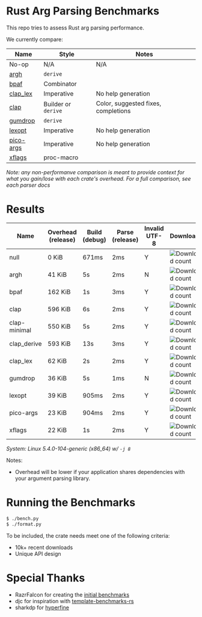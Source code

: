 # Rust Arg Parsing Benchmarks

This repo tries to assess Rust arg parsing performance.

We currently compare:

Name                                                 | Style                 | Notes
-----------------------------------------------------|-----------------------|------
No-op                                                | N/A                   | N/A
[argh](https://github.com/google/argh)               | `derive`              |
[bpaf](https://github.com/pacak/bpaf)                | Combinator            |
[clap_lex](https://github.com/clap-rs/clap)          | Imperative            | No help generation
[clap](https://github.com/clap-rs/clap)              | Builder or `derive`   | Color, suggested fixes, completions
[gumdrop](https://github.com/murarth/gumdrop)        | `derive`              |
[lexopt](https://github.com/blyxxyz/lexopt)          | Imperative            | No help generation
[pico-args](https://github.com/razrfalcon/pico-args) | Imperative            | No help generation
[xflags](https://github.com/matklad/xflags)          | proc-macro            |

*Note: any non-performanve comparison is meant to provide context for what you
gain/lose with each crate's overhead.  For a full comparison, see each parser
docs*

# Results

Name | Overhead (release) | Build (debug) | Parse (release) | Invalid UTF-8 | Downloads | Version
-----|--------------------|---------------|-----------------|---------------|-----------|--------
null | 0 KiB | 671ms | 2ms | Y | ![Download count](https://img.shields.io/crates/dr/None) | -
argh | 41 KiB | 5s | 2ms | N | ![Download count](https://img.shields.io/crates/dr/argh) | v0.1.7
bpaf | 162 KiB | 1s | 3ms | Y | ![Download count](https://img.shields.io/crates/dr/bpaf) | v0.3.2
clap | 596 KiB | 6s | 2ms | Y | ![Download count](https://img.shields.io/crates/dr/clap) | v3.1.7
clap-minimal | 550 KiB | 5s | 2ms | Y | ![Download count](https://img.shields.io/crates/dr/clap) | v3.1.7
clap_derive | 593 KiB | 13s | 3ms | Y | ![Download count](https://img.shields.io/crates/dr/clap) | v3.1.7
clap_lex | 62 KiB | 2s | 2ms | Y | ![Download count](https://img.shields.io/crates/dr/clap_lex) | v0.1.0
gumdrop | 36 KiB | 5s | 1ms | N | ![Download count](https://img.shields.io/crates/dr/gumdrop) | v0.8.1
lexopt | 39 KiB | 905ms | 2ms | Y | ![Download count](https://img.shields.io/crates/dr/lexopt) | v0.2.0
pico-args | 23 KiB | 904ms | 2ms | Y | ![Download count](https://img.shields.io/crates/dr/pico-args) | v0.4.2
xflags | 22 KiB | 1s | 2ms | Y | ![Download count](https://img.shields.io/crates/dr/xflags) | v0.2.4

*System: Linux 5.4.0-104-generic (x86_64) w/ `-j 8`*

Notes:
- Overhead will be lower if your application shares dependencies with your argument parsing library.

# Running the Benchmarks

```bash
$ ./bench.py
$ ./format.py
```

To be included, the crate needs meet one of the following criteria:
- 10k+ recent downloads
- Unique API design

# Special Thanks

- RazrFalcon for creating the [initial benchmarks](https://github.com/RazrFalcon/pico-args)
- djc for inspiration with [template-benchmarks-rs](https://github.com/djc/template-benchmarks-rs)
- sharkdp for [hyperfine](https://github.com/sharkdp/hyperfine)
